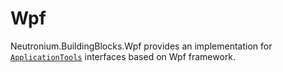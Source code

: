 # Wpf

Neutronium.BuildingBlocks.Wpf provides an implementation for [`ApplicationTools`](./applicationTools) interfaces based on Wpf framework.
